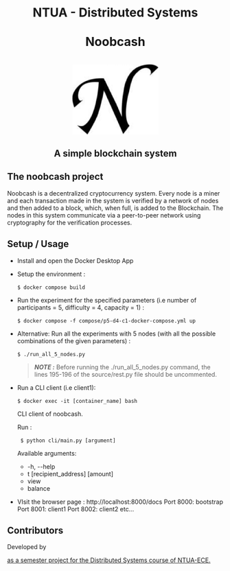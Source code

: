 <h1 align="center">
NTUA - Distributed Systems <br/><br/>
Noobcash
</h1>

<p align="center">
    <br>
    <img src="etc/logo.jpg" alt="Noobcash" width="200"/>
    <br>
<p>

<h2 align="center">
A simple blockchain system
</h2>


## The noobcash project

Noobcash is a decentralized cryptocurrency system. Every node is a miner and each transaction made in the system is verified by a network of nodes and then added to a block, which, when full, is added to the Blockchain. The nodes in this system communicate via a peer-to-peer network using cryptography for the verification processes. 


## Setup / Usage

- Install and open the Docker Desktop App
  
- Setup the environment :

    ```
    $ docker compose build
    ```

- Run the experiment for the specified parameters (i.e number of participants = 5, difficulty = 4, capacity = 1) :

    ```
    $ docker compose -f compose/p5-d4-c1-docker-compose.yml up
    ```

- Alternative: Run all the experiments with 5 nodes (with all the possible combinations of the given parameters) :

    ```
    $ ./run_all_5_nodes.py
    ```

    > **_NOTE :_** Before running the ./run_all_5_nodes.py command, the lines 195-196 of the source/rest.py file should be uncommented.
   
- Run a CLI client (i.e client1):

     ```
     $ docker exec -it [container_name] bash
     ```

    CLI client of noobcash.

    Run :
    
    ```
     $ python cli/main.py [argument]
     ```

  Available arguments:
  - -h, --help   
  - t [recipient_address] [amount]
  - view
  - balance

- VIsit the browser page : http://localhost:8000/docs
      Port 8000: bootstrap
      Port 8001: client1
      Port 8002: client2
      etc...

## Contributors

Developed by

<p align="center">
    <a href="https://github.com/ntua-el18046"><a href="https://github.com/chris-marres">
<p>
    
as a semester project for the Distributed Systems course of NTUA-ECE.
